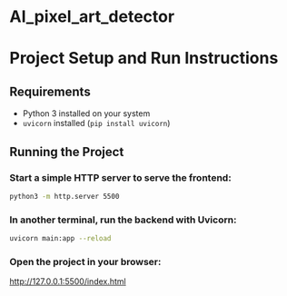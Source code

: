 # AI_pixel_art_detector

# Project Setup and Run Instructions

## Requirements
- Python 3 installed on your system
- `uvicorn` installed (`pip install uvicorn`)

## Running the Project

### Start a simple HTTP server to serve the frontend:
   ```bash
   python3 -m http.server 5500
   ```
### In another terminal, run the backend with Uvicorn:

  ```bash
  uvicorn main:app --reload
  ```
### Open the project in your browser:

http://127.0.0.1:5500/index.html
